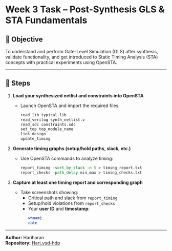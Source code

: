 # Week 3 Task – Post-Synthesis GLS & STA Fundamentals

## 🎯 Objective
To understand and perform Gate-Level Simulation (GLS) after synthesis, validate functionality, and get introduced to Static Timing Analysis (STA) concepts with practical experiments using OpenSTA.

---

## 🧭 Steps

1. **Load your synthesized netlist and constraints into OpenSTA**  
   - Launch OpenSTA and import the required files:
     ```tcl
     read_lib typical.lib
     read_verilog synth_netlist.v
     read_sdc constraints.sdc
     set_top top_module_name
     link_design
     update_timing
     ```

2. **Generate timing graphs (setup/hold paths, slack, etc.)**  
   - Use OpenSTA commands to analyze timing:
     ```tcl
     report_timing -sort_by_slack -n 5 > timing_report.txt
     report_checks -path_delay min_max > timing_checks.txt
     ```

3. **Capture at least one timing report and corresponding graph**  
   - Take screenshots showing:
     - Critical path and slack from `report_timing`
     - Setup/hold violations from `report_checks`
     - Your **user ID** and **timestamp**:
       ```bash
       whoami
       date
       ```

---

**Author:** Hariharan  
**Repository:** [Hari_vsd-hdp](https://github.com/Hariharan-design/Hari_vsd-hdp)
